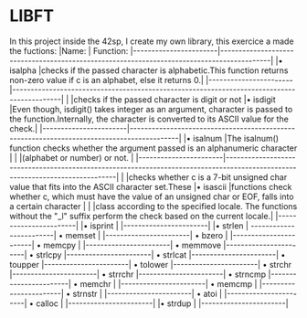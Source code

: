 # LIBFT

In this project inside the 42sp, I create my own library, this exercice a made the fuctions:
|Name:									| Function:
|-----------------------|-------------------------------------------------------------------------------------------|
|• isalpha							|checks if the passed character is alphabetic.This function returns non-zero value if c is an alphabet, else it returns 0.|
|-----------------------|-------------------------------------------------------------------------------------------|
|												|checks if the passed character is digit or not	
|• isdigit							|Even though, isdigit() takes integer as an argument, character is passed to the function.Internally, the character is converted to its ASCII value for the check.|
|-----------------------|-------------------------------------------------------------------------------------------|
|• isalnum							|The isalnum() function checks whether the argument passed is an alphanumeric character 		|
|												|(alphabet or number) or not.																																|
|-----------------------|------------------------------------------------------------------------------------------------------------------------------|
|							          |checks whether c is a 7-bit unsigned char value that fits into the ASCII character set.These
|• isascii              |functions check whether c, which must have the value of an unsigned char or EOF, falls into a certain character               |
|                       |class according to the specified locale.  The functions without the "_l" suffix perform the check based on the current locale.|
|-----------------------|
|• isprint							|
|-----------------------|
|• strlen								|
------------------------|
• memset								|
|-----------------------|
• bzero									|
|-----------------------|
• memcpy								|
|-----------------------|
• memmove
|-----------------------|
• strlcpy
|-----------------------|
• strlcat
|-----------------------|
• toupper
|-----------------------|
• tolower
|-----------------------|
• strchr
|-----------------------|
• strrchr
|-----------------------|
• strncmp
|-----------------------|
• memchr                |
|-----------------------|
• memcmp                |
|-----------------------|
• strnstr               |
|-----------------------|
• atoi                  |
|-----------------------|
• calloc                |
|-----------------------|
|• strdup								|
|-----------------------|
